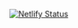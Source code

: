 [![Netlify Status](https://api.netlify.com/api/v1/badges/983f30db-4b6f-4c6c-8118-38613fcf7e85/deploy-status)](https://app.netlify.com/sites/loannesdev/deploys)

